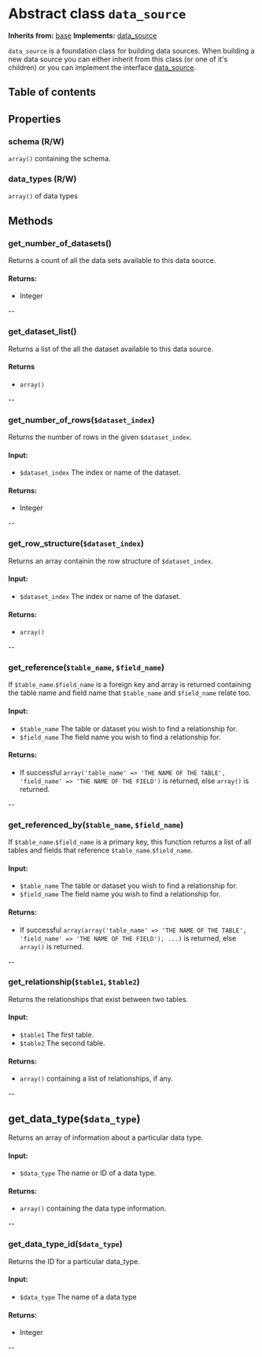 # Abstract class `data_source`
**Inherits from:** [base](/docs/classes/base.md)
**Implements:** [data_source](/docs/interfaces/data_source.md)

`data_source` is a foundation class for building data sources. When building a new data source you can either inherit from this class (or one of it's children) or you can implement the interface [data_source](/docs/interfaces/data_source.md).

## Table of contents

## Properties
### schema (R/W)
`array()` containing the schema.

### data_types (R/W)
`array()` of data types


## Methods
### get_number_of_datasets()
Returns a count of all the data sets available to this data source.

#### Returns:
- Integer

--

### get_dataset_list()
Returns a list of the all the dataset available to this data source.

#### Returns
- `array()`

--

### get_number_of_rows(`$dataset_index`)
Returns the number of rows in the given `$dataset_index`.

#### Input:
- `$dataset_index` The index or name of the dataset.

#### Returns:
- Integer

--

### get_row_structure(`$dataset_index`)
Returns an array containin the row structure of `$dataset_index`.

#### Input:
- `$dataset_index` The index or name of the dataset.

#### Returns:
- `array()`

--

### get_reference(`$table_name`, `$field_name`)
If `$table_name`.`$field_name` is a foreign key and array is returned containing the table name and field name that `$table_name` and `$field_name` relate too.

#### Input:
- `$table_name` The table or dataset you wish to find a relationship for.
- `$field_name` The field name you wish to find a relationship for.

#### Returns:
- If successful `array('table_name' => 'THE NAME OF THE TABLE', 'field_name' => 'THE NAME OF THE FIELD')` is returned, else `array()` is returned.

--

### get_referenced_by(`$table_name`, `$field_name`)
If `$table_name`.`$field_name` is a primary key, this function returns a list of all tables and fields that reference `$table_name`.`$field_name`.

#### Input:
- `$table_name` The table or dataset you wish to find a relationship for.
- `$field_name` The field name you wish to find a relationship for.

#### Returns:
- If successful `array(array('table_name' => 'THE NAME OF THE TABLE', 'field_name' => 'THE NAME OF THE FIELD'), ...)` is returned, else `array()` is returned.

--

### get_relationship(`$table1`, `$table2`)
Returns the relationships that exist between two tables.

#### Input:
- `$table1` The first table.
- `$table2` The second table.

#### Returns:
- `array()` containing a list of relationships, if any.

--

## get_data_type(`$data_type`)
Returns an array of information about a particular data type.

#### Input:
- `$data_type` The name or ID of a data type.

#### Returns:
- `array()` containing the data type information.

--

### get_data_type_id(`$data_type`)
Returns the ID for a particular data_type.

#### Input:
- `$data_type` The name of a data type

#### Returns:
- Integer

--

